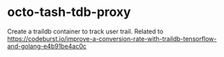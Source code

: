 # octo-tash-tdb-proxy

Create a traildb container to track user trail.
Related to https://codeburst.io/improve-a-conversion-rate-with-traildb-tensorflow-and-golang-e4b91be4ac0c
